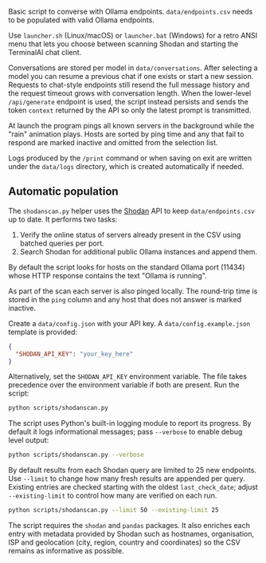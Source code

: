 Basic script to converse with Ollama endpoints.
`data/endpoints.csv` needs to be populated with valid Ollama endpoints.

Use `launcher.sh` (Linux/macOS) or `launcher.bat` (Windows) for a retro
ANSI menu that lets you choose between scanning Shodan and starting the
TerminalAI chat client.

Conversations are stored per model in `data/conversations`. After
selecting a model you can resume a previous chat if one exists or start a new
session. Requests to chat-style endpoints still resend the full message history
and the request timeout grows with conversation length. When the lower-level
`/api/generate` endpoint is used, the script instead persists and sends the
token `context` returned by the API so only the latest prompt is transmitted.

At launch the program pings all known servers in the background while the
"rain" animation plays. Hosts are sorted by ping time and any that fail to
respond are marked inactive and omitted from the selection list.

Logs produced by the `/print` command or when saving on exit are written under
the `data/logs` directory, which is created automatically if needed.

## Automatic population

The `shodanscan.py` helper uses the [Shodan](https://www.shodan.io/) API to
keep `data/endpoints.csv` up to date. It performs two tasks:

1. Verify the online status of servers already present in the CSV using
   batched queries per port.
2. Search Shodan for additional public Ollama instances and append them.

By default the script looks for hosts on the standard Ollama port (11434)
whose HTTP response contains the text "Ollama is running".

As part of the scan each server is also pinged locally. The round-trip time is
stored in the `ping` column and any host that does not answer is marked
inactive.

Create a `data/config.json` with your API key. A
`data/config.example.json` template is provided:

```json
{
  "SHODAN_API_KEY": "your_key_here"
}
```

Alternatively, set the `SHODAN_API_KEY` environment variable. The file takes
precedence over the environment variable if both are present. Run the script:

```bash
python scripts/shodanscan.py
```

The script uses Python's built-in logging module to report its progress. By
default it logs informational messages; pass `--verbose` to enable debug level
output:

```bash
python scripts/shodanscan.py --verbose
```

By default results from each Shodan query are limited to 25 new endpoints.
Use `--limit` to change how many fresh results are appended per query.
Existing entries are checked starting with the oldest `last_check_date`; adjust
`--existing-limit` to control how many are verified on each run.

```bash
python scripts/shodanscan.py --limit 50 --existing-limit 25
```

The script requires the `shodan` and `pandas` packages. It also enriches each
entry with metadata provided by Shodan such as hostnames, organisation, ISP and
geolocation (city, region, country and coordinates) so the CSV remains as
informative as possible.
